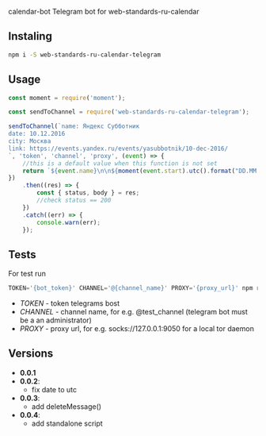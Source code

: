 calendar-bot
Telegram bot for web-standards-ru-calendar

## Instaling

```bash
npm i -S web-standards-ru-calendar-telegram
```

## Usage

```javascript
const moment = require('moment');

const sendToChannel = require('web-standards-ru-calendar-telegram');

sendToChannel(`name: Яндекс Субботник
date: 10.12.2016
city: Москва
link: https://events.yandex.ru/events/yasubbotnik/10-dec-2016/
`, 'token', 'channel', 'proxy', (event) => {
    //this is a default value when this function is not set
    return `${event.name}\n\n${moment(event.start).utc().format("DD.MM.YYYY")}\n${event.city}\n${event.link}`;
})
    .then((res) => {
        const { status, body } = res;
        //check status == 200
    })
    .catch((err) => {
        console.warn(err);
    });

```

## Tests

For test run

```javascript
TOKEN='{bot_token}' CHANNEL='@{channel_name}' PROXY='{proxy_url}' npm run test
```

- *TOKEN* - token telegrams bost
- *CHANNEL* - channel name, for e.g. @test_channel (telegram bot must be a an administrator)
- *PROXY* - proxy url, for e.g. socks://127.0.0.1:9050 for a local tor daemon

## Versions

- **0.0.1**
- **0.0.2**:
    - fix date to utc
- **0.0.3**:
    - add deleteMessage()
- **0.0.4**:
    - add standalone script

